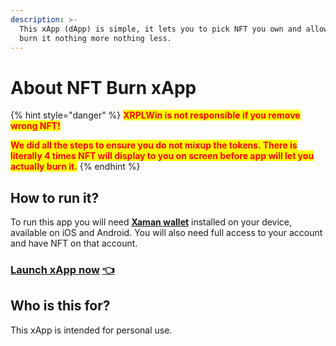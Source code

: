 ```yaml
---
description: >-
  This xApp (dApp) is simple, it lets you to pick NFT you own and allows you to
  burn it nothing more nothing less.
---
```


# About NFT Burn xApp

{% hint style="danger" %}
<mark style="color:red;">**XRPLWin is not responsible if you remove wrong NFT!**</mark>

<mark style="color:red;">**We did all the steps to ensure you do not mixup the tokens. There is literally 4 times NFT will display to you on screen before app will let you actually burn it.**</mark>
{% endhint %}

## How to run it?

To run this app you will need [**Xaman wallet**](https://xumm.app) installed on your device, available on iOS and Android. You will also need full access to your account and have NFT on that account.

### [**Launch xApp now**](https://xumm.app/detect/xapp:xrplwin.nftburn) [👈](https://emojipedia.org/backhand-index-pointing-left/)&#x20;

## Who is this for?

This xApp is intended for personal use.
